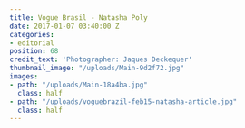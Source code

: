 ```yaml
---
title: Vogue Brasil - Natasha Poly
date: 2017-01-07 03:40:00 Z
categories:
- editorial
position: 68
credit_text: 'Photographer: Jaques Deckequer'
thumbnail_image: "/uploads/Main-9d2f72.jpg"
images:
- path: "/uploads/Main-18a4ba.jpg"
  class: half
- path: "/uploads/voguebrazil-feb15-natasha-article.jpg"
  class: half
---
```


